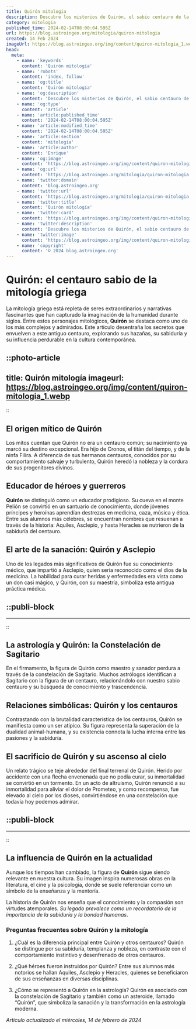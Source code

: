 ```yaml
---
title: Quirón mitología
description: Descubre los misterios de Quirón, el sabio centauro de la mitología griega, mentor de héroes y símbolo de conocimiento ancestral.
category: mitologia
published_time: 2024-02-14T08:00:04.595Z
url: https://blog.astroingeo.org/mitologia/quiron-mitologia
created: 14 Feb 2024
imageUrl: https://blog.astroingeo.org/img/content/quiron-mitologia_1.webp
head:
  meta:
    - name: 'keywords'
      content: 'Quirón mitología'
    - name: 'robots'
      content: 'index, follow'
    - name: 'og:title'
      content: 'Quirón mitología'
    - name: 'og:description'
      content: 'Descubre los misterios de Quirón, el sabio centauro de la mitología griega, mentor de héroes y símbolo de conocimiento ancestral.'
    - name: 'og:type'
      content: 'article'
    - name: 'article:published_time'
      content: '2024-02-14T08:00:04.595Z'
    - name: 'article:modified_time'
      content: '2024-02-14T08:00:04.595Z'
    - name: 'article:section'
      content: 'mitologia'
    - name: 'article:author'
      content: 'Enrique'
    - name: 'og:image'
      content: 'https://blog.astroingeo.org/img/content/quiron-mitologia_1.webp'
    - name: 'og:url'
      content: 'https://blog.astroingeo.org/mitologia/quiron-mitologia'
    - name: 'twitter:domain'
      content: 'blog.astroingeo.org'
    - name: 'twitter:url'
      content: 'https://blog.astroingeo.org/mitologia/quiron-mitologia'
    - name: 'twitter:title'
      content: 'Quirón mitología'
    - name: 'twitter:card'
      content: 'https://blog.astroingeo.org/img/content/quiron-mitologia_1.webp'
    - name: 'twitter:description'
      content: 'Descubre los misterios de Quirón, el sabio centauro de la mitología griega, mentor de héroes y símbolo de conocimiento ancestral.'
    - name: 'twitter:image'
      content: 'https://blog.astroingeo.org/img/content/quiron-mitologia_1.webp'
    - name: 'copyright'
      content: '© 2024 blog.astroingeo.org'
---
```

# Quirón: el centauro sabio de la mitología griega

La mitología griega está repleta de seres extraordinarios y narrativas fascinantes que han capturado la imaginación de la humanidad durante siglos. Entre estos personajes mitológicos, **Quirón** se destaca como uno de los más complejos y admirados. Este artículo desentraña los secretos que envuelven a este antiguo centauro, explorando sus hazañas, su sabiduría y su influencia perdurable en la cultura contemporánea.


::photo-article
---
title: Quirón mitología
imageurl: https://blog.astroingeo.org/img/content/quiron-mitologia_1.webp
---
::


## El origen mítico de Quirón

Los mitos cuentan que Quirón no era un centauro común; su nacimiento ya marcó su destino excepcional. Era hijo de Cronos, el titán del tiempo, y de la ninfa Filira. A diferencia de sus hermanos centauros, conocidos por su comportamiento salvaje y turbulento, Quirón heredó la nobleza y la cordura de sus progenitores divinos.

## Educador de héroes y guerreros

**Quirón** se distinguió como un educador prodigioso. Su cueva en el monte Pelión se convirtió en un santuario de conocimiento, donde jóvenes príncipes y heroínas aprendían destrezas en medicina, caza, música y ética. Entre sus alumnos más célebres, se encuentran nombres que resuenan a través de la historia: Aquiles, Asclepio, y hasta Heracles se nutrieron de la sabiduría del centauro.

## El arte de la sanación: Quirón y Asclepio

Uno de los legados más significativos de Quirón fue su conocimiento médico, que impartió a Asclepio, quien sería reconocido como el dios de la medicina. La habilidad para curar heridas y enfermedades era vista como un don casi mágico, y Quirón, con su maestría, simboliza esta antigua práctica médica.


  ::publi-block
  ---
  ---
  ::
  
  
## La astrología y Quirón: la Constelación de Sagitario

En el firmamento, la figura de Quirón como maestro y sanador perdura a través de la constelación de Sagitario. Muchos astrólogos identifican a Sagitario con la figura de un centauro, relacionándolo con nuestro sabio centauro y su búsqueda de conocimiento y trascendencia.

## Relaciones simbólicas: Quirón y los centauros

Contrastando con la brutalidad característica de los centauros, Quirón se manifiesta como un ser atípico. Su figura representa la superación de la dualidad animal-humana, y su existencia connota la lucha interna entre las pasiones y la sabiduría.

## El sacrificio de Quirón y su ascenso al cielo

Un relato trágico se teje alrededor del final terrenal de Quirón. Herido por accidente con una flecha envenenada que no podía curar, su inmortalidad se convirtió en un tormento. En un acto de altruismo, Quirón renunció a su inmortalidad para aliviar el dolor de Prometeo, y como recompensa, fue elevado al cielo por los dioses, convirtiéndose en una constelación que todavía hoy podemos admirar.


  ::publi-block
  ---
  ---
  ::
  
  
## La influencia de Quirón en la actualidad

Aunque los tiempos han cambiado, la figura de **Quirón** sigue siendo relevante en nuestra cultura. Su imagen inspira numerosas obras en la literatura, el cine y la psicología, donde se suele referenciar como un símbolo de la enseñanza y la mentoría.

La historia de Quirón nos enseña que el conocimiento y la compasión son virtudes atemporales. *Su legado prevalece como un recordatorio de la importancia de la sabiduría y la bondad humanas*.

### Preguntas frecuentes sobre Quirón y la mitología

1. ¿Cuál es la diferencia principal entre Quirón y otros centauros?
   Quirón se distingue por su sabiduría, templanza y nobleza, en contraste con el comportamiento instintivo y desenfrenado de otros centauros.

2. ¿Qué héroes fueron instruidos por Quirón?
   Entre sus alumnos más notorios se hallan Aquiles, Asclepio y Heracles, quienes se beneficiaron de sus enseñanzas en diversas disciplinas.

3. ¿Cómo se representó a Quirón en la astrología?
   Quirón es asociado con la constelación de Sagitario y también como un asteroide, llamado “Quirón”, que simboliza la sanación y la transformación en la astrología moderna.

_Artículo actualizado el miércoles, 14 de febrero de 2024_